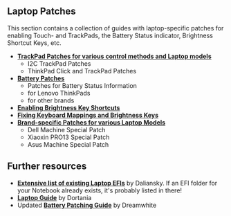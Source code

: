 ## Laptop Patches
This section contains a collection of guides with laptop-specific patches for enabling Touch- and TrackPads, the Battery Status indicator, Brightness Shortcut Keys, etc.

- [**TrackPad Patches for various control methods and Laptop models**
](https://github.com/5T33Z0/OC-Little-Translated/tree/main/05_Laptop-specific_Patches/Trackpad_Patches)
	- I2C TrackPad Patches
    - ThinkPad Click and TrackPad Patches
- [**Battery Patches**](https://github.com/5T33Z0/OC-Little-Translated/tree/main/05_Laptop-specific_Patches/Battery_Patches)
    - Patches for Battery Status Information
    - for Lenovo ThinkPads
    - for other brands
- [**Enabling Brightness Key Shortcuts**](https://github.com/5T33Z0/OC-Little-Translated/tree/main/05_Laptop-specific_Patches/Brightness_Key_Shortcuts)
- [**Fixing Keyboard Mappings and Brightness Keys**](https://github.com/5T33Z0/OC-Little-Translated/tree/main/05_Laptop-specific_Patches/Fixing_Keyboard_Mappings_and_Brightness_Keys)
- [**Brand-specific Patches for various Laptop Models**](https://github.com/5T33Z0/OC-Little-Translated/tree/main/05_Laptop-specific_Patches/Brand-specific_Patches)
    - Dell Machine Special Patch
    - Xiaoxin PRO13 Special Patch
    - Asus Machine Special Patch 

## Further resources
- [**Extensive list of existing Laptop EFIs**](https://github-com.translate.goog/daliansky/Hackintosh?_x_tr_sl=auto&_x_tr_tl=en&_x_tr_hl=de&_x_tr_pto=wapp#%E7%AC%94%E8%AE%B0%E6%9C%AC%E9%83%A8%E5%88%86%E6%9C%BA%E5%9E%8B) by Daliansky. If an EFI folder for your Notebook already exists, it's probably listed in there!
- [**Laptop Guide**](https://github.com/dortania/clover-laptop-guide) by Dortania
- Updated [**Battery Patching Guide**](https://github.com/dreamwhite/acpi-battery-patching-guide) by Dreamwhite 
